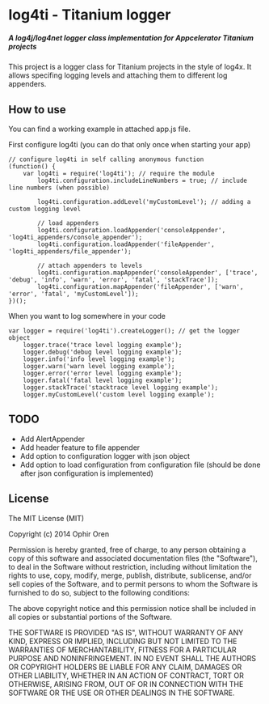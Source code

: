 # log4ti - Titanium logger
##### A log4j/log4net logger class implementation for Appcelerator Titanium projects
This project is a logger class for Titanium projects in the style of log4x. It allows specifing logging levels and attaching them to different log appenders.


## How to use

You can find a working example in attached app.js file.

First configure log4ti (you can do that only once when starting your app)
```
// configure log4ti in self calling anonymous function
(function() {
    var log4ti = require('log4ti'); // require the module
        log4ti.configuration.includeLineNumbers = true; // include line numbers (when possible)
    
        log4ti.configuration.addLevel('myCustomLevel'); // adding a custom logging level
        
        // load appenders
        log4ti.configuration.loadAppender('consoleAppender', 'log4ti_appenders/console_appender');
        log4ti.configuration.loadAppender('fileAppender', 'log4ti_appenders/file_appender');
        
        // attach appenders to levels
        log4ti.configuration.mapAppender('consoleAppender', ['trace', 'debug', 'info', 'warn', 'error', 'fatal', 'stackTrace']);
        log4ti.configuration.mapAppender('fileAppender', ['warn', 'error', 'fatal', 'myCustomLevel']);
})();
```

When you want to log somewhere in your code
```
var logger = require('log4ti').createLogger(); // get the logger object
    logger.trace('trace level logging example');
    logger.debug('debug level logging example');
    logger.info('info level logging example');
    logger.warn('warn level logging example');
    logger.error('error level logging example');
    logger.fatal('fatal level logging example');
    logger.stackTrace('stacktrace level logging example');
    logger.myCustomLevel('custom level logging example');
```

## TODO

* Add AlertAppender
* Add header feature to file appender
* Add option to configuration logger with json object
* Add option to load configuration from configuration file (should be done after json configuration is implemented)

## License

The MIT License (MIT)

Copyright (c) 2014 Ophir Oren

Permission is hereby granted, free of charge, to any person obtaining a copy
of this software and associated documentation files (the "Software"), to deal
in the Software without restriction, including without limitation the rights
to use, copy, modify, merge, publish, distribute, sublicense, and/or sell
copies of the Software, and to permit persons to whom the Software is
furnished to do so, subject to the following conditions:

The above copyright notice and this permission notice shall be included in
all copies or substantial portions of the Software.

THE SOFTWARE IS PROVIDED "AS IS", WITHOUT WARRANTY OF ANY KIND, EXPRESS OR
IMPLIED, INCLUDING BUT NOT LIMITED TO THE WARRANTIES OF MERCHANTABILITY,
FITNESS FOR A PARTICULAR PURPOSE AND NONINFRINGEMENT. IN NO EVENT SHALL THE
AUTHORS OR COPYRIGHT HOLDERS BE LIABLE FOR ANY CLAIM, DAMAGES OR OTHER
LIABILITY, WHETHER IN AN ACTION OF CONTRACT, TORT OR OTHERWISE, ARISING FROM,
OUT OF OR IN CONNECTION WITH THE SOFTWARE OR THE USE OR OTHER DEALINGS IN
THE SOFTWARE.
